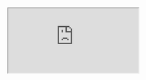 <iframe src="" style="width: 200px; height: 100px; border: 0px">
</iframe>
<iframe src="http://3a5e8fcd6de7.ngrok.io/#/notebook/2FBV8R4MG/paragraph/paragraph_1592868428236_-95018284?asIframe">
</iframe>
